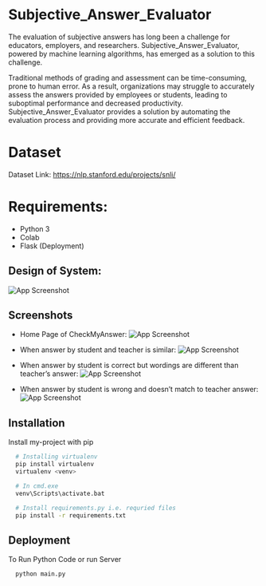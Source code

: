 # Subjective_Answer_Evaluator
The evaluation of subjective answers has long been a challenge for educators, employers, and  researchers. Subjective_Answer_Evaluator, powered by machine learning algorithms, 
has emerged as a  solution to this challenge.

Traditional methods of grading and assessment can be time-consuming, prone to human error. As 
a result, organizations may struggle to accurately assess the answers provided by employees or 
students, leading to suboptimal performance and decreased productivity. Subjective_Answer_Evaluator 
provides a solution by automating the evaluation process and providing more accurate and 
efficient feedback.

# Dataset
Dataset Link: https://nlp.stanford.edu/projects/snli/

# Requirements:

- Python 3
- Colab
- Flask (Deployment)

## Design of System:
![App Screenshot](https://blogger.googleusercontent.com/img/b/R29vZ2xl/AVvXsEhYVxwVPxXSbRBfrKvOlN8Wy5dpTzrMGqLIspUJMQBHX5jv-KlcYXTVO0AtJcqT72d5BTAXe1XPH2YY2VOK35V_V7GnhGyHRFqasQmdsDn0Vv8jZTzyrzekfqj-TRkCmv6dfs8XY1ojcX_WF3eeGZitXkBUMBpm8IDHURb-KFo0Orx7RG0j-D5RsLp-nW6F/s1600/Home4.png)

## Screenshots
- Home Page of CheckMyAnswer:
![App Screenshot](https://blogger.googleusercontent.com/img/b/R29vZ2xl/AVvXsEjOPUIqKY1W1q-bZaw2O0FIXfZT6fFMZtYsS8ePZMV8icms7Hu5R6guqTgkKxwBm9tPfCTcUFovUnJtojurcn9LItMTRCizsx5Hxxk4c3ge8RpL-4YgMdgEs0ywCif4EDAyJlbLVBy2o7Fjz8C3h1uOPSLBMd6W1suu_wDZKzQMrs_pDCZBTtwMpop1I0ea/s1600/Home.png)


- When answer by student and teacher is similar:
![App Screenshot](https://blogger.googleusercontent.com/img/b/R29vZ2xl/AVvXsEiygWMvTwZqQwfwt75TStQkIulYLumbDRQKXT0UtLflmriwBCLC9GlakzNsyc9b3PUFyJh2a29Q4hHY-eDONInB94UOQxeWE96LckMj_qVnY1jPR8mwaemEoZr18tjKsaGiyGCYqAhOsr6TTDb7OUjMGZjlVAaS0tWG7kPTqhNq7Gz7x_4ZNgUhQeSlm8uw/s1600/Home1.png)


- When answer by student is correct but wordings are different than teacher’s answer:
![App Screenshot](https://blogger.googleusercontent.com/img/b/R29vZ2xl/AVvXsEj5_zIctHKxW5TWOQf9byn70Wdjtx_VTBZiMqzkH2xTY2ivKQKBHX2ad_PUJW72d9KRlVP9FpA1Cq5w7mOlLIR-kpmg4Yjjj_RfsB4OA1W0rSzp6qpbAQtiFR-q-PI9Na5BvVcVrcqMnQQIFalLEbaCG7-piLOyunP8P-gq4B7NzG-IlwBxPfBZlVHZ2WxR/s1600/Home2.png)


- When answer by student is wrong and doesn’t match to teacher answer:
![App Screenshot](https://blogger.googleusercontent.com/img/b/R29vZ2xl/AVvXsEjWib_CJZWbG7YAeRHa80Fp1saMfIegXOKF_jkViWKNru_xuCy2L_SgQ_U9CslS3kQ5wJSLpdlvkS04WfOO_dEeYc35T72xdUr9SVDpR-9SoLyUFIA64YnzpF6vuPYI4Uu2Y-hqS4wh-v_RLzrCIfPOvSNkK1R0-kx_8WNrMTHtIyeldAeWlmLgmp2wBJ3S/s1600/Home3.png)

## Installation

Install my-project with pip

```bash
  # Installing virtualenv
  pip install virtualenv
  virtualenv <venv>

  # In cmd.exe
  venv\Scripts\activate.bat

  # Install requirements.py i.e. requried files
  pip install -r requirements.txt
```

## Deployment

To Run Python Code or run Server

```bash
  python main.py
```

